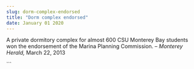 ```yaml
---
slug: dorm-complex-endorsed
title: "Dorm complex endorsed"
date: January 01 2020
---
```


 
<p>
  A private dormitory complex for almost 600 CSU Monterey Bay students won the
  endorsement of the Marina Planning Commission. –
  <em>Monterey Herald,</em> March 22, 2013
</p>
```

